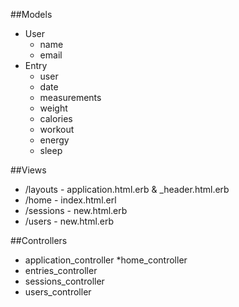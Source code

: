 ##Models
* User
  - name
  - email 
* Entry
  - user
  - date
  - measurements
  - weight
  - calories
  - workout
  - energy
  - sleep

##Views
* /layouts - application.html.erb & _header.html.erb
* /home - index.html.erl
* /sessions - new.html.erb
* /users - new.html.erb

##Controllers
* application_controller
*home_controller
* entries_controller
* sessions_controller
* users_controller
